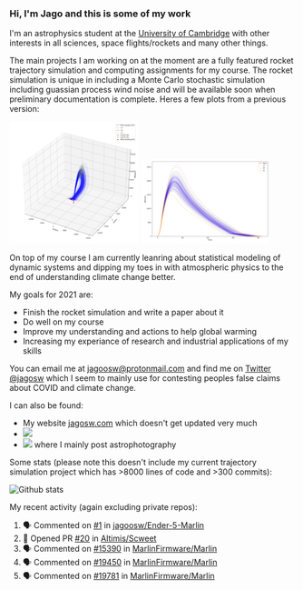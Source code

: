 ### Hi, I'm Jago and this is some of my work

<!--
**jagoosw/jagoosw** is a ✨ _special_ ✨ repository because its `README.md` (this file) appears on your GitHub profile.

Here are some ideas to get you started:

- 🔭 I’m currently working on ...
- 🌱 I’m currently learning ...
- 👯 I’m looking to collaborate on ...
- 🤔 I’m looking for help with ...
- 💬 Ask me about ...
- 📫 How to reach me: ...
- 😄 Pronouns: ...
- ⚡ Fun fact: ...
-->

I'm an astrophysics student at the [University of Cambridge](https://www.ast.cam.ac.uk/students/current.undergraduates/part.ii.astrophysics) with other interests in all sciences, space flights/rockets and many other things. 

The main projects I am working on at the moment are a fully featured rocket trajectory simulation and computing assignments for my course. The rocket simulation is unique in including a Monte Carlo stochastic simulation including guassian process wind noise and will be available soon when preliminary documentation is complete. Heres a few plots from a previous version:

<p float="centre">
  <img src="rocket2.png" width="45%" />
  <img src="rocket1.png" width="45%" /> 
</p>
On top of my course I am currently leanring about statistical modeling of dynamic systems and dipping my toes in with atmospheric physics to the end of understanding climate change better.

My goals for 2021 are:
- Finish the rocket simulation and write a paper about it
- Do well on my course
- Improve my understanding and actions to help global warming
- Increasing my experiance of research and industrial applications of my skills

You can email me at [jagoosw@protonmail.com](mail:jagoosw@protonmail.com) and find me on [Twitter @jagosw](https://twitter.com/jagosw) which I seem to mainly use for contesting peoples false claims about COVID and climate change.

I can also be found:
- My website [jagosw.com](https://jagosw.com) which doesn't get updated very much
- [<img src="https://img.shields.io/badge/LinkedIn-0077B5?style=for-the-badge&logo=linkedin&logoColor=white"/>](https://www.linkedin.com/in/jagosw/)
- [<img src="https://img.shields.io/badge/Instagram-1877F2?style=for-the-badge&logo=instagram&logoColor=white"/>](https://www.instagram.com/jago.sw/) where I mainly post astrophotography

Some stats (please note this doesn't include my current trajectory simulation project which has >8000 lines of code and >300 commits):

![Github stats](https://github-readme-stats.vercel.app/api?username=jagoosw&count_private=true&show_icons=true&theme=radical&hide_title=true&hide_border=true)
[](https://komarev.com/ghpvc/?username=jagoosw)

My recent activity (again excluding private repos):
<!--START_SECTION:activity-->
1. 🗣 Commented on [#1](https://github.com/jagoosw/Ender-5-Marlin/issues/1) in [jagoosw/Ender-5-Marlin](https://github.com/jagoosw/Ender-5-Marlin)
2. 💪 Opened PR [#20](https://github.com/Altimis/Scweet/pull/20) in [Altimis/Scweet](https://github.com/Altimis/Scweet)
3. 🗣 Commented on [#15390](https://github.com/MarlinFirmware/Marlin/issues/15390) in [MarlinFirmware/Marlin](https://github.com/MarlinFirmware/Marlin)
4. 🗣 Commented on [#19450](https://github.com/MarlinFirmware/Marlin/issues/19450) in [MarlinFirmware/Marlin](https://github.com/MarlinFirmware/Marlin)
5. 🗣 Commented on [#19781](https://github.com/MarlinFirmware/Marlin/issues/19781) in [MarlinFirmware/Marlin](https://github.com/MarlinFirmware/Marlin)
<!--END_SECTION:activity-->
